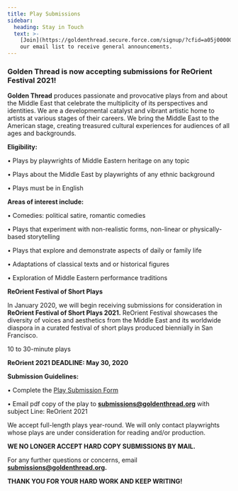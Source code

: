```yaml
---
title: Play Submissions
sidebar:
  heading: Stay in Touch
  text: >-
    [Join](https://goldenthread.secure.force.com/signup/?cfid=a05j000000LsdhQAAR)
    our email list to receive general announcements.
---
```

### Golden Thread is now accepting submissions for ReOrient Festival 2021!

**Golden Thread** produces passionate and provocative plays from and about the Middle East that celebrate the multiplicity of its perspectives and identities. We are a developmental catalyst and vibrant artistic home to artists at various stages of their careers. We bring the Middle East to the American stage, creating treasured cultural experiences for audiences of all ages and backgrounds.

**Eligibility:**

• Plays by playwrights of Middle Eastern heritage on any topic

• Plays about the Middle East by playwrights of any ethnic background

• Plays must be in English

**Areas of interest include:**

• Comedies: political satire, romantic comedies

• Plays that experiment with non-realistic forms, non-linear or physically-based storytelling

• Plays that explore and demonstrate aspects of daily or family life

• Adaptations of classical texts and or historical figures

• Exploration of Middle Eastern performance traditions

**ReOrient Festival of Short Plays**

In January 2020, we will begin receiving submissions for consideration in **ReOrient Festival of Short Plays 2021.** ReOrient Festival showcases the diversity of voices and aesthetics from the Middle East and its worldwide diaspora in a curated festival of short plays produced biennially in San Francisco.

10 to 30-minute plays

**ReOrient 2021 DEADLINE: May 30, 2020** 

**Submission Guidelines:**

• Complete the [Play Submission Form](https://docs.google.com/forms/d/1drHtvZB7Qz3-gtBLU4V6-Jx2qEjnN1xlY9RkDZXctfU/edit)

• Email pdf copy of the play to **submissions@goldenthread.org** with subject Line: ReOrient 2021

We accept full-length plays year-round. We will only contact playwrights whose plays are under consideration for reading and/or production.

**WE NO LONGER ACCEPT HARD COPY SUBMISSIONS BY MAIL.**

For any further questions or concerns, email **submissions@goldenthread.org.**

**THANK YOU FOR YOUR HARD WORK AND KEEP WRITING!**

